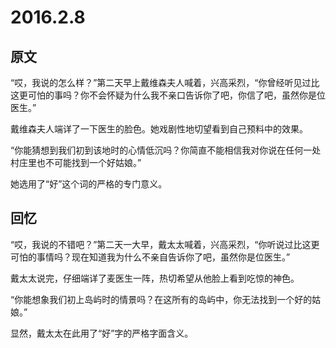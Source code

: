 # 2016.2.8

## 原文

“哎，我说的怎么样？”第二天早上戴维森夫人喊着，兴高采烈，“你曾经听见过比这更可怕的事吗？你不会怀疑为什么我不亲口告诉你了吧，你信了吧，虽然你是位医生。”

戴维森夫人端详了一下医生的脸色。她戏剧性地切望看到自己预料中的效果。

“你能猜想到我们初到该地时的心情低沉吗？你简直不能相信我对你说在任何一处村庄里也不可能找到一个好姑娘。”

她选用了“好”这个词的严格的专门意义。

## 回忆

“哎，我说的不错吧？”第二天一大早，戴太太喊着，兴高采烈，“你听说过比这更可怕的事情吗？现在知道我为什么不亲自告诉你了吧，虽然你是位医生。”

戴太太说完，仔细端详了麦医生一阵，热切希望从他脸上看到吃惊的神色。

“你能想象我们初上岛屿时的情景吗？在这所有的岛屿中，你无法找到一个好的姑娘。”

显然，戴太太在此用了“好”字的严格字面含义。